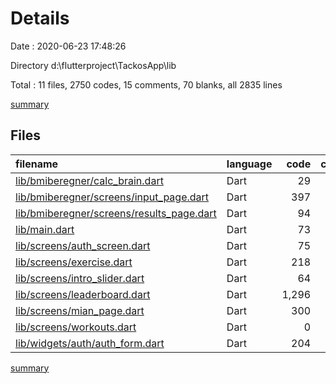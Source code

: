 # Details

Date : 2020-06-23 17:48:26

Directory d:\flutterproject\TackosApp\lib

Total : 11 files,  2750 codes, 15 comments, 70 blanks, all 2835 lines

[summary](results.md)

## Files
| filename | language | code | comment | blank | total |
| :--- | :--- | ---: | ---: | ---: | ---: |
| [lib/bmiberegner/calc_brain.dart](/lib/bmiberegner/calc_brain.dart) | Dart | 29 | 0 | 7 | 36 |
| [lib/bmiberegner/screens/input_page.dart](/lib/bmiberegner/screens/input_page.dart) | Dart | 397 | 0 | 6 | 403 |
| [lib/bmiberegner/screens/results_page.dart](/lib/bmiberegner/screens/results_page.dart) | Dart | 94 | 0 | 4 | 98 |
| [lib/main.dart](/lib/main.dart) | Dart | 73 | 1 | 9 | 83 |
| [lib/screens/auth_screen.dart](/lib/screens/auth_screen.dart) | Dart | 75 | 0 | 8 | 83 |
| [lib/screens/exercise.dart](/lib/screens/exercise.dart) | Dart | 218 | 3 | 6 | 227 |
| [lib/screens/intro_slider.dart](/lib/screens/intro_slider.dart) | Dart | 64 | 1 | 8 | 73 |
| [lib/screens/leaderboard.dart](/lib/screens/leaderboard.dart) | Dart | 1,296 | 1 | 2 | 1,299 |
| [lib/screens/mian_page.dart](/lib/screens/mian_page.dart) | Dart | 300 | 5 | 10 | 315 |
| [lib/screens/workouts.dart](/lib/screens/workouts.dart) | Dart | 0 | 0 | 2 | 2 |
| [lib/widgets/auth/auth_form.dart](/lib/widgets/auth/auth_form.dart) | Dart | 204 | 4 | 8 | 216 |

[summary](results.md)